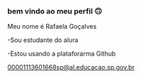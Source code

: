 ### bem vindo ao meu perfil 🙃

Meu nome é Rafaela Goçalves

-Sou estudante do alura

-Estou usando a plataforarma Github

00001113601668sp@al.educacao.sp.gov.br

